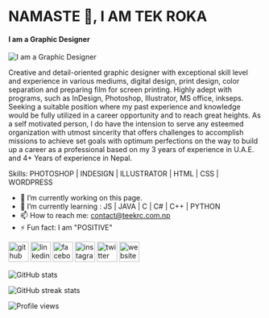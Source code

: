 # NAMASTE 🙏, I AM TEK ROKA
#### I am a Graphic Designer
![I am a Graphic Designer](https://pbs.twimg.com/profile_banners/1223608734942998529/1659785060/1500x500)

Creative and detail-oriented graphic designer with exceptional skill level and experience in various mediums, digital design, print design, color separation and preparing film for screen printing. Highly adept with programs, such as InDesign, Photoshop, Illustrator, MS office, inkseps. Seeking a suitable position where my past experience and knowledge would be fully utilized in a career opportunity and to reach great heights. As a self motivated person, I do have the intension to serve any esteemed organization with utmost sincerity that offers challenges to accomplish missions to achieve set goals with optimum perfections on the way to build up a career as a professional based on my 3 years of experience in U.A.E. and 4+ Years of experience in Nepal.

Skills: PHOTOSHOP | INDESIGN | ILLUSTRATOR | HTML | CSS | WORDPRESS

- 🔭 I’m currently working on this page. 
- 🌱 I’m currently learning : JS | JAVA | C | C# | C++ | PYTHON 
- 📫 How to reach me: contact@teekrc.com.np 
- ⚡ Fun fact: I am "POSITIVE" 


[<img src='https://cdn.jsdelivr.net/npm/simple-icons@3.0.1/icons/github.svg' alt='github' height='40'>](https://github.com/tekroka)  [<img src='https://cdn.jsdelivr.net/npm/simple-icons@3.0.1/icons/linkedin.svg' alt='linkedin' height='40'>](https://www.linkedin.com/in/tekroka/)  [<img src='https://cdn.jsdelivr.net/npm/simple-icons@3.0.1/icons/facebook.svg' alt='facebook' height='40'>](https://www.facebook.com/thisisteekrc)  [<img src='https://cdn.jsdelivr.net/npm/simple-icons@3.0.1/icons/instagram.svg' alt='instagram' height='40'>](https://www.instagram.com/thisisteekrc/)  [<img src='https://cdn.jsdelivr.net/npm/simple-icons@3.0.1/icons/twitter.svg' alt='twitter' height='40'>](https://twitter.com/theteekroka)  [<img src='https://cdn.jsdelivr.net/npm/simple-icons@3.0.1/icons/icloud.svg' alt='website' height='40'>](www.teekrc.com.np)  

![GitHub stats](https://github-readme-stats.vercel.app/api?username=tekroka&show_icons=true)  

![GitHub streak stats](https://streak-stats.demolab.com/?user=tekroka)  

![Profile views](https://gpvc.arturio.dev/tekroka)  
